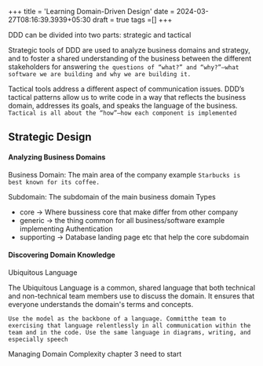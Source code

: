 +++
title = 'Learning Domain-Driven Design'
date = 2024-03-27T08:16:39.3939+05:30
draft = true
tags =[]
+++ 


DDD can be divided into two parts: strategic and tactical

Strategic tools of DDD are used to analyze business domains and strategy, and to foster a shared understanding of the business between the different stakeholders
for answering `the questions of “what?” and “why?”—what software we are building and why we are building it.`

Tactical tools address a different aspect of communication issues. DDD’s tactical patterns allow us to write code in a way that reflects the business domain, addresses its goals, and speaks the language of the business.
`Tactical is all about the “how”—how each component is implemented`

## Strategic Design

#### Analyzing Business Domains

Business Domain: The main area of the company example `Starbucks is best known for its coffee.`

Subdomain:  The subdomain of the main business domain
Types 
- core -> Where bussiness core that make differ from other company
- generic -> the thing common for all business/software example implementing Authentication
- supporting -> Database landing page etc that help the core subdomain

#### Discovering Domain Knowledge

Ubiquitous Language

The Ubiquitous Language is a common, shared language that both technical and non-technical team members use to discuss the domain. It ensures that everyone understands the domain's terms and concepts.

`Use the model as the backbone of a language. Committhe team to exercising that language relentlessly in all communication within the team and in the code. Use the same language in diagrams, writing, and especially speech`


Managing Domain Complexity chapter 3 need to start